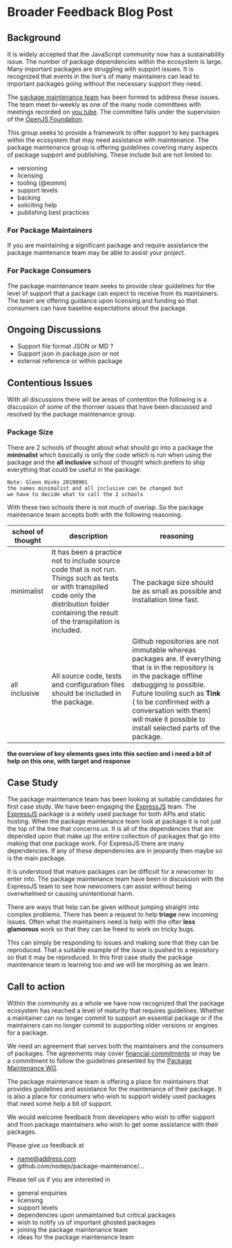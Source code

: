 # Broader Feedback Blog Post

## Background
It is widely accepted that the JavaScript community now has a sustainability issue. The number of package
dependencies within the ecosystem is large. Many important packages are struggling with support issues. It 
is recognized that events in the live's of many maintainers can lead to important packages going without 
the necessary support they need.

The [package maintenance team](https://github.com/nodejs/package-maintenance) has been formed to address these issues. The team meet bi-weekly as one of the many node committees with meetings recorded on [you tube](https://www.youtube.com/playlist?list=PLfMzBWSH11xYuROYr6Z9TpS0Wb9lRIldn). 
The committee falls under the supervision of the [OpenJS Foundation](https://openjsf.org/).

This group seeks to provide a framework to offer support to key packages within the ecosystem that may need
assistance with maintenance. The package maintenance group is offering guidelines covering many aspects of 
package support and publishing. These include but are not limited to:

- versioning
- licensing
- tooling (@eomm)
- support levels
- backing
- soliciting help
- publishing best practices

### For Package Maintainers

If you are maintaining a significant package and require assistance the package maintenance team may be able to
assist your project. 

### For Package Consumers
The package maintenance team seeks to provide clear guidelines for the level of support that a package can expect
to receive from its maintainers. The team are offering guidance upon licensing and funding so that consumers can have 
baseline expectations about the package. 

## Ongoing Discussions

- Support file format JSON or MD ?
- Support json in package.json or not
- external reference or within package

## Contentious Issues

With all discussions there will be areas of contention the following is a discussion of some of the thornier issues that have been discussed and resolved by the package maintenance group.

### Package Size
There are 2 schools of thought about what should go into a package the **minimalist** which basically is only the code which is run when using the package and the **all inclusive** school of thought which prefers to ship everything that could be useful in the package.

```
Note: Glenn Hinks 20190901
the names minimalist and all inclusive can be changed but 
we have to decide what to call the 2 schools
```

With these two schools there is not much of overlap. So the package maintenance team accepts both with the following reasoning.

|  school of thought | description | reasoning |
|----------------|----------------|-----|
| minimalist | It has been a practice not to include source code that is not run. Things such as tests or with transpiled code only the distribution folder containing the result of the transpilation is included. | The package size should be as small as possible and installation time fast. 
| all inclusive | All source code, tests and configuration files should be included in the package. | Github repositories are not immutable whereas packages are. If everything that is in the repository is in the package offline debugging is possible. Future tooling such as **Tink** ( to be confirmed with a conversation with them) will make it possible to install selected parts of the package. |

**the overview of key elements goes into this section and i need a bit of help on this one, with target and response**

## Case Study

The package maintenance team has been looking at suitable candidates for first case study. We have been engaging the
[ExpressJS](https://github.com/expressjs/express) team. The [ExpressJS](https://www.npmjs.com/package/express) package is a widely
used package for both APIs and static hosting. When the package maintenance team look at package it is not just the top of the
tree that concerns us. It is all of the dependencies that are depended upon that make up the entire collection of 
packages that go into making that one package work. For ExpressJS there are many dependencies. If any of these dependencies
are in jeopardy then maybe so is the main package. 

It is understood that mature packages can be difficult for a newcomer to enter into. The package maintenance team have
been in discussion with the ExpressJS team to see how newcomers can assist without being overwhelmed or causing unintentional
harm.

There are ways that help can be given without jumping straight into complex problems. There has been a request to help 
**triage** new incoming issues. Often what the maintainers need is help with the ofter **less glamorous** work so that 
they can be freed to work on tricky bugs.

This can simply be responding to issues and making sure that they can be reproduced. That a suitable example of the issue
is pushed to a repository so that it may be reproduced. In this first case study the package maintenance team is learning
too and we will be morphing as we learn.


## Call to action
Within the community as a whole we have now recognized that the package ecosystem has 
reached a level of maturity that requires guidelines. Whether a maintainer can no longer 
commit to support an essential package or if the maintainers can no longer commit to 
supporting older versions or engines for a package. 

We need an agreement that serves both the maintainers and the consumers of packages. The
agreements may cover [financial commitments](https://blog.npmjs.org/post/187382017885/supporting-open-source-maintainers)
or may be a commitment to follow the guidelines presented by the [Package Maintenance WG](https://github.com/nodejs/package-maintenance).

The package maintenance team is offering a place for maintainers that provides guidelines and assistance
for the maintenance of their package. It is also a place for consumers who wish to support widely used 
packages that need some help a bit of support. 

We would welcome feedback from developers who wish to offer support and from package maintainers who wish 
to get some assistance with their packages. 

Please give us feedback at 

- name@address.com
- github.com/nodejs/package-maintenance/...

Please tell us if you are interested in 

- general enquiries
- licensing 
- support levels
- dependencies upon unmaintained but critical packages
- wish to notify us of important ghosted packages
- joining the package maintenance team
- ideas for the package maintenance team
